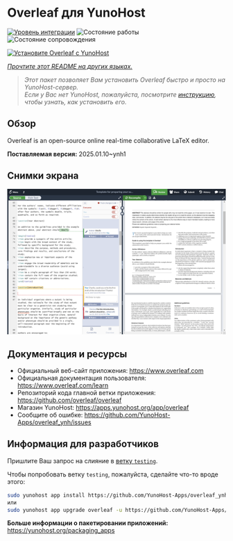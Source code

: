 <!--
Важно: этот README был автоматически сгенерирован <https://github.com/YunoHost/apps/tree/master/tools/readme_generator>
Он НЕ ДОЛЖЕН редактироваться вручную.
-->

# Overleaf для YunoHost

[![Уровень интеграции](https://apps.yunohost.org/badge/integration/overleaf)](https://ci-apps.yunohost.org/ci/apps/overleaf/)
![Состояние работы](https://apps.yunohost.org/badge/state/overleaf)
![Состояние сопровождения](https://apps.yunohost.org/badge/maintained/overleaf)

[![Установите Overleaf с YunoHost](https://install-app.yunohost.org/install-with-yunohost.svg)](https://install-app.yunohost.org/?app=overleaf)

*[Прочтите этот README на других языках.](./ALL_README.md)*

> *Этот пакет позволяет Вам установить Overleaf быстро и просто на YunoHost-сервер.*  
> *Если у Вас нет YunoHost, пожалуйста, посмотрите [инструкцию](https://yunohost.org/install), чтобы узнать, как установить его.*

## Обзор

Overleaf is an open-source online real-time collaborative LaTeX editor.


**Поставляемая версия:** 2025.01.10~ynh1

## Снимки экрана

![Снимок экрана Overleaf](./doc/screenshots/screenshot.png)

## Документация и ресурсы

- Официальный веб-сайт приложения: <https://www.overleaf.com>
- Официальная документация пользователя: <https://www.overleaf.com/learn>
- Репозиторий кода главной ветки приложения: <https://github.com/overleaf/overleaf>
- Магазин YunoHost: <https://apps.yunohost.org/app/overleaf>
- Сообщите об ошибке: <https://github.com/YunoHost-Apps/overleaf_ynh/issues>

## Информация для разработчиков

Пришлите Ваш запрос на слияние в [ветку `testing`](https://github.com/YunoHost-Apps/overleaf_ynh/tree/testing).

Чтобы попробовать ветку `testing`, пожалуйста, сделайте что-то вроде этого:

```bash
sudo yunohost app install https://github.com/YunoHost-Apps/overleaf_ynh/tree/testing --debug
или
sudo yunohost app upgrade overleaf -u https://github.com/YunoHost-Apps/overleaf_ynh/tree/testing --debug
```

**Больше информации о пакетировании приложений:** <https://yunohost.org/packaging_apps>

